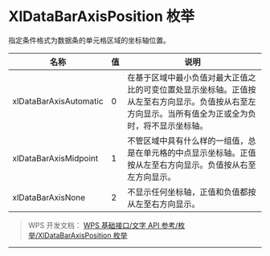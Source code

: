 # XlDataBarAxisPosition 枚举

指定条件格式为数据条的单元格区域的坐标轴位置。

| 名称                   | 值  | 说明                                                                                                                                                 |
|------------------------|-----|------------------------------------------------------------------------------------------------------------------------------------------------------|
| xlDataBarAxisAutomatic | 0   | 在基于区域中最小负值对最大正值之比的可变位置处显示坐标轴。正值按从左至右方向显示。负值按从右至左方向显示。当所有值全为正或全为负时，将不显示坐标轴。 |
| xlDataBarAxisMidpoint  | 1   | 不管区域中具有什么样的一组值，总是在单元格的中点显示坐标轴。正值按从左至右方向显示。负值按从右至左方向显示。                                         |
| xlDataBarAxisNone      | 2   | 不显示任何坐标轴，正值和负值都按从左至右方向显示。                                                                                                   |

> WPS 开发文档： [WPS 基础接口/文字 API 参考/枚举/XlDataBarAxisPosition 枚举](https://qn.cache.wpscdn.cn/encs/doc/office_v19/topics/WPS%20%E5%9F%BA%E7%A1%80%E6%8E%A5%E5%8F%A3/%E6%96%87%E5%AD%97%20API%20%E5%8F%82%E8%80%83/%E6%9E%9A%E4%B8%BE/XlDataBarAxisPosition%20%E6%9E%9A%E4%B8%BE.html)

------------------------------------------------------------------------

